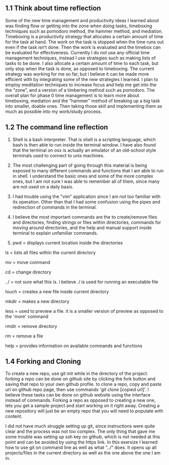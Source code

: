 ## 1.1 Think about time reflection
Some of the new time management and productivity ideas I learned about was finding flow or getting into the zone when doing tasks, timeboxing techniques such as pomodoro method, the hammer method, and mediation. 
Timeboxing is a productivity strategy that allocates a certain amount of time for the task at hand. The work on the task is stopped when the time runs out even if the task isn’t done. Then the work is evaluated and the timebox can be evaluated for effectiveness.
Currently I do not use any official time management techniques, instead I use strategies such as making lists of tasks to be done. I also allocate a certain amount of time to each task, but only stop when the task is done, as opposed to timeboxing.
The current strategy was working for me so far, but i believe it can be made more efficient with by integrating some of the new strategies I learned. I plan to employ meditation techniques to increase focus and help me get into the the “zone”, and a version of a timbering method such as pomodoro.
The overall plan for phase 0 time management is to learn more about timeboxing,  mediation and the “hammer” method of breaking up a big task into smaller, doable ones. Then taking those skill and implementing them as much as possible into my work/study process.

## 1.2 The command line reflection

1. Shell is a bash interpreter. That is shell is a scripting language, which bash is then able to run inside the terminal window. I have also found that the terminal on osx is actually an emulator of an old-school style terminals used to connect to unix machines. 

2. The most challenging part of going through this material is being exposed to many different commands and functions that I am able to run in shell. I understand the basic ones and some of the more complex ones, but I am not sure I was able to remember all of them, since many are not used on a daily basis. 

3. I had trouble using the "vim" application since I am not too familiar with its operation. Other than that I had some confusion using the pipes and redirection of commands in the terminal.

4. I believe the most important commands are the to create/remove files and directories, finding  strings or files within directories, commands for moving around directories, and the help and manual support inside terminal to explain unfamiliar commands. 

5. pwd = displays current location inside the directories

ls = lists all files within the current directory

mv = move command

cd = change directory

../ = not sure what this is. i believe ./ is used for running an executable file

touch = creates a new file inside current directory

mkdir = makes a new directory 

less = used to preview a file. it is a smaller version of preview as opposed to the 'more' command

rmdir = remove directory

rm = remove a file

help = provides information on available commands and functions

## 1.4 Forking and Cloning
To create a new repo, use git init while in the directory of the project. forking a repo can be done on github site by clicking the fork button and saving that repo to your own github profile. to clone a repo, copy and paste url on github repo page, then use commands 'git clone [copied url]'. I believe these tasks can be done on github website using the interface instead of commands. Forking a repo as opposed to creating a new one, lets you get a sample project and start working on it right away. Creating a new repository will just be an empty repo that you will need to populate with content. 

I did not have much struggle setting up git, since instructions were quite clear and the process was not too complex. The only thing that gave me some trouble was setting up ssh key on github, which is not needed at this point and can be avoided by using the https link. In this exersize I learned how to use git on command line as well as what "../" does. It opens up all projects/files in the current directory as well as the one above the one I am in. 
